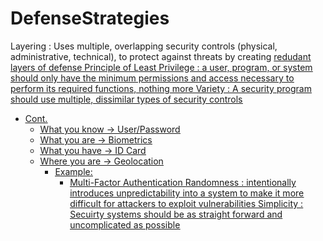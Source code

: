 # DefenseStrategies

Layering
 : Uses multiple, overlapping security controls (physical, administrative, technical), to protect against threats by creating <u>redudant<u> layers of defense
Principle of Least Privilege
 : a user, program, or system should only have the minimum permissions and access necessary to perform its required functions, <u>nothing more<u>
Variety
 : A security program should use multiple, dissimilar types of security controls
- Cont.
    * What you know -> User/Password
    * What you are -> Biometrics
    * What you have -> ID Card
    * Where you are -> Geolocation
        - Example: 
            * Multi-Factor Authentication
Randomness
 : intentionally introduces unpredictability into a system to make it more difficult for attackers to exploit vulnerabilities
Simplicity
 : Secuirty systems should be as straight forward and uncomplicated as possible
